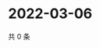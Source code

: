 # 2022-03-06

共 0 条

<!-- BEGIN WEIBO -->
<!-- 最后更新时间 Sun Mar 06 2022 16:11:18 GMT+0800 (China Standard Time) -->

<!-- END WEIBO -->
